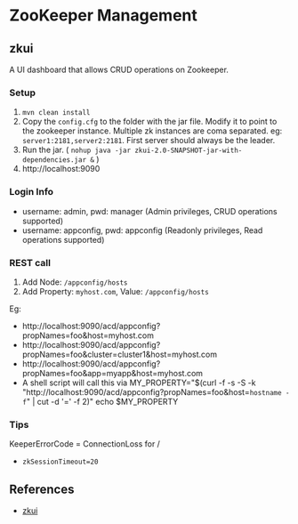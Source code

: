 # ZooKeeper Management

## zkui
A UI dashboard that allows CRUD operations on Zookeeper.

### Setup
1. `mvn clean install`
1. Copy the `config.cfg` to the folder with the jar file. Modify it to point to the zookeeper instance. Multiple zk instances are coma separated. eg: `server1:2181,server2:2181`. First server should always be the leader.
1. Run the jar. ( `nohup java -jar zkui-2.0-SNAPSHOT-jar-with-dependencies.jar &` )
1. http://localhost:9090

### Login Info
- username: admin, pwd: manager (Admin privileges, CRUD operations supported)
- username: appconfig, pwd: appconfig (Readonly privileges, Read operations supported)

### REST call
1. Add Node: `/appconfig/hosts`
1. Add Property: `myhost.com`, Value: `/appconfig/hosts`

Eg:
- http://localhost:9090/acd/appconfig?propNames=foo&host=myhost.com
- http://localhost:9090/acd/appconfig?propNames=foo&cluster=cluster1&host=myhost.com
- http://localhost:9090/acd/appconfig?propNames=foo&app=myapp&host=myhost.com
- A shell script will call this via MY_PROPERTY="$(curl -f -s -S -k "http://localhost:9090/acd/appconfig?propNames=foo&host=`hostname -f`" | cut -d '=' -f 2)" echo $MY_PROPERTY

### Tips
KeeperErrorCode = ConnectionLoss for /
- `zkSessionTimeout=20`

## References
- [zkui](https://github.com/DeemOpen/zkui)